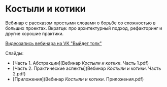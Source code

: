 # Костыли и котики

Вебинар с рассказом простыми словами о борьбе со сложностью в больших проектах.
Вкратце: про архитектурный подход, рефакторинг и другие хорошие практики.

[Видеозапись вебинара на VK "Выйдет толк"](https://vk.com/video-147415323_456239683?list=ln-hbqBAz1kpXsBOMvacJ)

Слайды:

* [Часть 1. Абстракции](Вебинар _Костыли и котики_. Часть 1.pdf)
* [Часть 2. Практические аспекты](Вебинар _Костыли и котики_. Часть 2.pdf)
* [Приложения](Вебинар _Костыли и котики_. Приложения.pdf)
